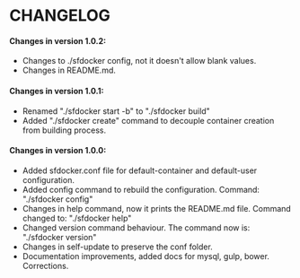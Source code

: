CHANGELOG
=========

#### Changes in version 1.0.2:

* Changes to ./sfdocker config, not it doesn't allow blank values.
* Changes in README.md.

#### Changes in version 1.0.1:

* Renamed "./sfdocker start -b" to "./sfdocker build"
* Added "./sfdocker create" command to decouple container creation from building process.

#### Changes in version 1.0.0:

* Added sfdocker.conf file for default-container and default-user configuration.
* Added config command to rebuild the configuration. Command: "./sfdocker config"
* Changes in help command, now it prints the README.md file. Command changed to: "./sfdocker help"
* Changed version command behaviour. The command now is: "./sfdocker version"
* Changes in self-update to preserve the conf folder.
* Documentation improvements, added docs for mysql, gulp, bower. Corrections.




